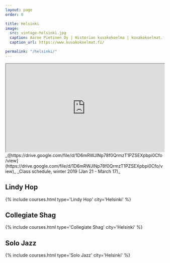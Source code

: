 ```yaml
---
layout: page
order: 0

title: Helsinki
image:
  src: vintage-helsinki.jpg
  caption: Aarne Pietinen Oy | Historian kuvakokoelma | kuvakokoelmat.fi
  caption_url: https://www.kuvakokoelmat.fi/

permalink: "/helsinki/"
---
```


<!--more-->


<iframe src="https://drive.google.com/file/d/1D6mRWJlNp78f0QrmzT1PZSEXpbpi0Cfo/preview" width="640" height="280" style="width:100%;"></iframe>
_([https://drive.google.com/file/d/1D6mRWJlNp78f0QrmzT1PZSEXpbpi0Cfo/view](https://drive.google.com/file/d/1D6mRWJlNp78f0QrmzT1PZSEXpbpi0Cfo/view)_
_Class schedule, winter 2019 (Jan 21 - March 17)_

## Lindy Hop
{% include courses.html type='Lindy Hop' city='Helsinki' %}

## Collegiate Shag
{% include courses.html type='Collegiate Shag' city='Helsinki' %}

## Solo Jazz
{% include courses.html type='Solo Jazz' city='Helsinki' %}

<!--
## Balboa
{% include courses.html type='Balboa' city='Helsinki' %}
-->

<!--
## Shag / Balboa
{% include courses.html type='Bal\'n\'Shag' city='Helsinki' %}
-->
